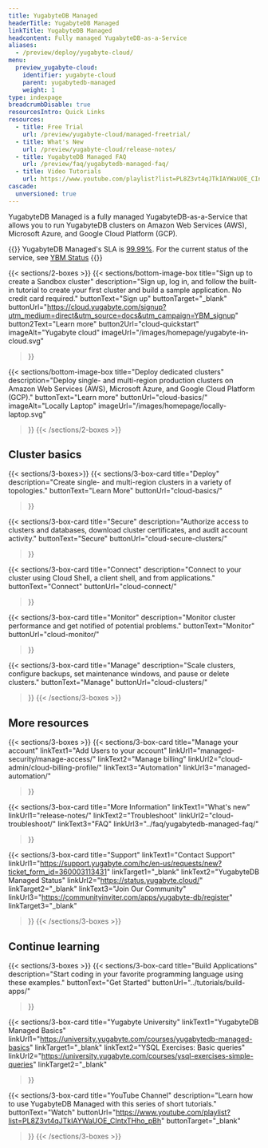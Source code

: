 ```yaml
---
title: YugabyteDB Managed
headerTitle: YugabyteDB Managed
linkTitle: YugabyteDB Managed
headcontent: Fully managed YugabyteDB-as-a-Service
aliases:
  - /preview/deploy/yugabyte-cloud/
menu:
  preview_yugabyte-cloud:
    identifier: yugabyte-cloud
    parent: yugabytedb-managed
    weight: 1
type: indexpage
breadcrumbDisable: true
resourcesIntro: Quick Links
resources:
  - title: Free Trial
    url: /preview/yugabyte-cloud/managed-freetrial/
  - title: What's New
    url: /preview/yugabyte-cloud/release-notes/
  - title: YugabyteDB Managed FAQ
    url: /preview/faq/yugabytedb-managed-faq/
  - title: Video Tutorials
    url: https://www.youtube.com/playlist?list=PL8Z3vt4qJTkIAYWaUOE_CIntxTHho_pBh
cascade:
  unversioned: true
---
```


YugabyteDB Managed is a fully managed YugabyteDB-as-a-Service that allows you to run YugabyteDB clusters on Amazon Web Services (AWS), Microsoft Azure, and Google Cloud Platform (GCP).

{{<tip>}}
YugabyteDB Managed's SLA is [99.99%](https://www.yugabyte.com/yugabytedb-managed-service-level-agreement/#:~:text=a%20minimum%20of-,99.99,-%25%20of%20the%20time). For the current status of the service, see [YBM Status](https://status.yugabyte.cloud/)
{{</tip>}}

{{< sections/2-boxes >}}
  {{< sections/bottom-image-box
    title="Sign up to create a Sandbox cluster"
    description="Sign up, log in, and follow the built-in tutorial to create your first cluster and build a sample application. No credit card required."
    buttonText="Sign up"
    buttonTarget="_blank"
    buttonUrl="https://cloud.yugabyte.com/signup?utm_medium=direct&utm_source=docs&utm_campaign=YBM_signup"
    button2Text="Learn more"
    button2Url="cloud-quickstart"
    imageAlt="Yugabyte cloud" imageUrl="/images/homepage/yugabyte-in-cloud.svg"
  >}}

  {{< sections/bottom-image-box
    title="Deploy dedicated clusters"
    description="Deploy single- and multi-region production clusters on Amazon Web Services (AWS), Microsoft Azure, and Google Cloud Platform (GCP)."
    buttonText="Learn more"
    buttonUrl="cloud-basics/"
    imageAlt="Locally Laptop" imageUrl="/images/homepage/locally-laptop.svg"
  >}}
{{< /sections/2-boxes >}}

## Cluster basics

{{< sections/3-boxes>}}
  {{< sections/3-box-card
    title="Deploy"
    description="Create single- and multi-region clusters in a variety of topologies."
    buttonText="Learn More"
    buttonUrl="cloud-basics/"
  >}}

  {{< sections/3-box-card
    title="Secure"
    description="Authorize access to clusters and databases, download cluster certificates, and audit account activity."
    buttonText="Secure"
    buttonUrl="cloud-secure-clusters/"
  >}}

  {{< sections/3-box-card
    title="Connect"
    description="Connect to your cluster using Cloud Shell, a client shell, and from applications."
    buttonText="Connect"
    buttonUrl="cloud-connect/"
  >}}

  {{< sections/3-box-card
    title="Monitor"
    description="Monitor cluster performance and get notified of potential problems."
    buttonText="Monitor"
    buttonUrl="cloud-monitor/"
  >}}

  {{< sections/3-box-card
    title="Manage"
    description="Scale clusters, configure backups, set maintenance windows, and pause or delete clusters."
    buttonText="Manage"
    buttonUrl="cloud-clusters/"
  >}}
{{< /sections/3-boxes >}}

## More resources

{{< sections/3-boxes >}}
  {{< sections/3-box-card
  title="Manage your account"
  linkText1="Add Users to your account"
  linkUrl1="managed-security/manage-access/"
  linkText2="Manage billing"
  linkUrl2="cloud-admin/cloud-billing-profile/"
  linkText3="Automation"
  linkUrl3="managed-automation/"
  >}}

  {{< sections/3-box-card
  title="More Information"
  linkText1="What's new"
  linkUrl1="release-notes/"
  linkText2="Troubleshoot"
  linkUrl2="cloud-troubleshoot/"
  linkText3="FAQ"
  linkUrl3="../faq/yugabytedb-managed-faq/"
  >}}

  {{< sections/3-box-card
  title="Support"
  linkText1="Contact Support"
  linkUrl1="https://support.yugabyte.com/hc/en-us/requests/new?ticket_form_id=360003113431"
  linkTarget1="_blank"
  linkText2="YugabyteDB Managed Status"
  linkUrl2="https://status.yugabyte.cloud/"
    linkTarget2="_blank"
  linkText3="Join Our Community"
  linkUrl3="https://communityinviter.com/apps/yugabyte-db/register"
  linkTarget3="_blank"
  >}}
{{< /sections/3-boxes >}}

## Continue learning

{{< sections/3-boxes >}}
  {{< sections/3-box-card
  title="Build Applications"
  description="Start coding in your favorite programming language using these examples."
  buttonText="Get Started"
  buttonUrl="../tutorials/build-apps/"
  >}}

  {{< sections/3-box-card
  title="Yugabyte University"
  linkText1="YugabyteDB Managed Basics"
  linkUrl1="https://university.yugabyte.com/courses/yugabytedb-managed-basics"
  linkTarget1="_blank"
  linkText2="YSQL Exercises: Basic queries"
  linkUrl2="https://university.yugabyte.com/courses/ysql-exercises-simple-queries"
  linkTarget2="_blank"
  >}}

  {{< sections/3-box-card
  title="YouTube Channel"
  description="Learn how to use YugabyteDB Managed with this series of short tutorials."
  buttonText="Watch"
  buttonUrl="https://www.youtube.com/playlist?list=PL8Z3vt4qJTkIAYWaUOE_CIntxTHho_pBh"
  buttonTarget="_blank"
  >}}
{{< /sections/3-boxes >}}

